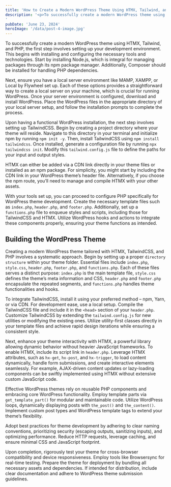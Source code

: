 ```yaml
---
title: 'How to Create a Modern WordPress Theme Using HTMX, Tailwind, and PHP'
description: '<p>To successfully create a modern WordPress theme using HTMX, Tailwind, and PHP, the first step involves setting up your development environment. This begins with installing and configuring the necessary tools and technologies. Start by installing Node.js, which is integral for managing packages through its npm package manager. Additionally, Composer should be installed for handling PHP [&hellip;]</p>
'
pubDate: 'June 23, 2024'
heroImage: '/data/post-4-image.jpg'
---
```


<p>To successfully create a modern WordPress theme using HTMX, Tailwind, and PHP, the first step involves setting up your development environment. This begins with installing and configuring the necessary tools and technologies. Start by installing Node.js, which is integral for managing packages through its npm package manager. Additionally, Composer should be installed for handling PHP dependencies.</p>
<p>Next, ensure you have a local server environment like MAMP, XAMPP, or Local by Flywheel set up. Each of these options provides a straightforward way to create a local server on your machine, which is crucial for running WordPress. Once your server environment is configured, download and install WordPress. Place the WordPress files in the appropriate directory of your local server setup, and follow the installation prompts to complete the process.</p>
<p>Upon having a functional WordPress installation, the next step involves setting up TailwindCSS. Begin by creating a project directory where your theme will reside. Navigate to this directory in your terminal and initialize npm by running <code>npm init -y</code>. Then, install TailwindCSS using <code>npm install tailwindcss</code>. Once installed, generate a configuration file by running <code>npx tailwindcss init</code>. Modify this <code>tailwind.config.js</code> file to define the paths for your input and output styles.</p>
<p>HTMX can either be added via a CDN link directly in your theme files or installed as an npm package. For simplicity, you might start by including the CDN link in your WordPress theme&#8217;s header file. Alternatively, if you choose the npm route, you&#8217;ll need to manage and compile HTMX with your other assets.</p>
<p>With your tools set up, you can proceed to configure PHP specifically for WordPress theme development. Create the necessary template files such as <code>index.php</code>, <code>header.php</code>, and <code>footer.php</code>. Additionally, set up a <code>functions.php</code> file to enqueue styles and scripts, including those for TailwindCSS and HTMX. Utilize WordPress hooks and actions to integrate these components properly, ensuring your theme functions as intended.</p>
<h2>Building the WordPress Theme</h2>
<p>Creating a modern WordPress theme tailored with HTMX, TailwindCSS, and PHP involves a systematic approach. Begin by setting up a proper <code>directory structure</code> within your theme folder. Essential files include <code>index.php</code>, <code>style.css</code>, <code>header.php</code>, <code>footer.php</code>, and <code>functions.php</code>. Each of these files serves a distinct purpose: <code>index.php</code> is the main template file, <code>style.css</code> defines the theme&#8217;s meta information and CSS, <code>header.php</code> and <code>footer.php</code> encapsulate the repeated segments, and <code>functions.php</code> handles theme functionalities and hooks.</p>
<p>To integrate TailwindCSS, install it using your preferred method – npm, Yarn, or via CDN. For development ease, use a local setup. Compile the TailwindCSS file and include it in the <code>&lt;head&gt;</code> section of your <code>header.php</code>. Customize TailwindCSS by extending the <code>tailwind.config.js</code> for new utilities or modifying the existing ones. Utilize utility-first classes directly in your template files and achieve rapid design iterations while ensuring a consistent style.</p>
<p>Next, enhance your theme interactivity with HTMX, a powerful library allowing dynamic behavior without heavier JavaScript frameworks. To enable HTMX, include its script link in <code>header.php</code>. Leverage HTMX attributes, such as <code>hx-get</code>, <code>hx-post</code>, and <code>hx-trigger</code>, to load content dynamically, handle form submissions, and create interactive elements seamlessly. For example, AJAX-driven content updates or lazy-loading components can be swiftly implemented using HTMX without extensive custom JavaScript code.</p>
<p>Effective WordPress themes rely on reusable PHP components and embracing core WordPress functionality. Employ template parts via <code>get_template_part()</code> for modular and maintainable code. Utilize WordPress loops, dynamically displaying posts with <code>the_post()</code> and <code>the_content()</code>. Implement custom post types and WordPress template tags to extend your theme&#8217;s flexibility.</p>
<p>Adopt best practices for theme development by adhering to clear naming conventions, prioritizing security (escaping outputs, sanitizing inputs), and optimizing performance. Reduce HTTP requests, leverage caching, and ensure minimal CSS and JavaScript footprint.</p>
<p>Upon completion, rigorously test your theme for cross-browser compatibility and device responsiveness. Employ tools like Browsersync for real-time testing. Prepare the theme for deployment by bundling all necessary assets and dependencies. If intended for distribution, include clear documentation and adhere to WordPress theme submission guidelines.</p>
